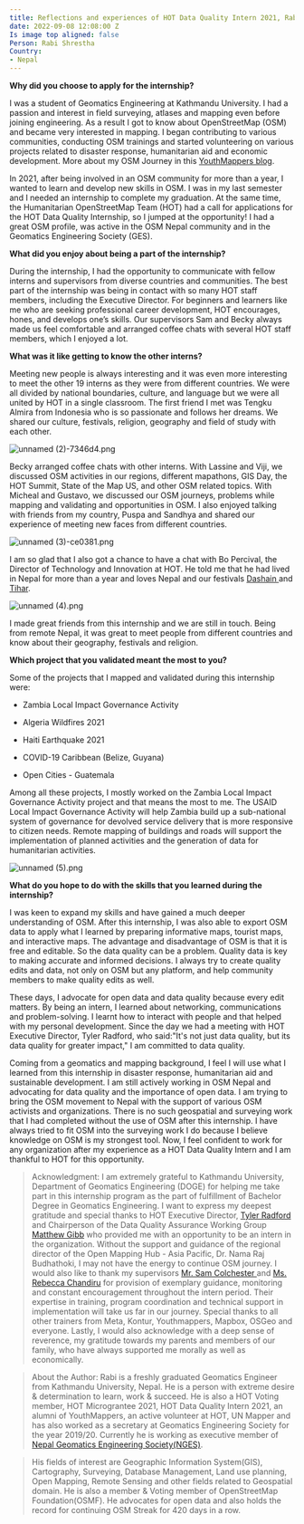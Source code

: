 ```yaml
---
title: Reflections and experiences of HOT Data Quality Intern 2021, Rabi Shrestha
date: 2022-09-08 12:08:00 Z
Is image top aligned: false
Person: Rabi Shrestha
Country:
- Nepal
---
```


**Why did you choose to apply for the internship?**

I was a student of Geomatics Engineering at Kathmandu University. I had a  passion and interest in field surveying, atlases and mapping even before joining engineering. As a result I got to know about OpenStreetMap (OSM) and became very interested in  mapping. I began contributing to various communities, conducting OSM trainings and started volunteering on various projects related to disaster response, humanitarian aid and economic development. More about my OSM Journey in this [YouthMappers blog](https://www.youthmappers.org/post/voyage-to-250-osm-streak-days).

In 2021, after being involved in an OSM community for more than a year, I wanted to learn and develop new skills in OSM. I was in my last semester and I needed an internship to complete my graduation. At the same time, the Humanitarian OpenStreetMap Team (HOT) had a call for applications for the HOT Data Quality Internship, so I jumped at the opportunity! I had a great OSM profile, was active in the OSM Nepal community and in the Geomatics Engineering Society (GES).

**What did you enjoy about being a part of the internship?**

During the internship, I had the opportunity to communicate with fellow interns and supervisors from diverse countries and communities. The best part of the internship was being in contact with so many HOT staff members, including the Executive Director. For beginners and learners like me who are seeking professional career development, HOT encourages, hones, and develops one’s skills. Our supervisors Sam and Becky always made us feel comfortable and arranged coffee chats with several HOT staff members, which I enjoyed a lot.

**What was it like getting to know the other interns?**

Meeting new people is always interesting and it was even more interesting to meet the other 19 interns as they were from different countries. We were all divided by national boundaries, culture, and language but we were all united by HOT in a single classroom. The first friend I met was Tengku Almira from Indonesia who is so passionate and follows her dreams. We shared our culture, festivals, religion, geography and field of study with each other.

![unnamed (2)-7346d4.png](/uploads/unnamed%20(2)-7346d4.png)

Becky arranged coffee chats with other interns. With Lassine and Viji, we discussed OSM activities in our regions, different mapathons, GIS Day, the HOT Summit, State of the Map US, and other OSM related topics. With Micheal and Gustavo, we discussed our OSM journeys, problems while mapping and validating and opportunities in OSM. I also enjoyed talking with friends from my country, Puspa and Sandhya and shared our experience of meeting new faces from different countries.

![unnamed (3)-ce0381.png](/uploads/unnamed%20(3)-ce0381.png)

I am so glad that I also got a chance to have a chat with Bo Percival, the Director of Technology and Innovation at HOT. He told me that he had lived in Nepal for more than a year and loves Nepal and our festivals [Dashain ](https://www.stunningnepal.com/dashain-festival-in-nepal/)and [Tihar](https://www.tibettravel.org/nepal-festival/tihar-festival.html).

![unnamed (4).png](/uploads/unnamed%20(4).png)

I made great friends from this internship and we are still in touch. Being from remote Nepal,  it was great to meet people from different countries and know about their geography, festivals and religion.

**Which project that you validated meant the most to you?**

Some of the projects that I mapped and validated during this internship were:

* Zambia Local Impact Governance Activity

* Algeria Wildfires 2021

* Haiti Earthquake 2021

* COVID-19 Caribbean (Belize, Guyana)

* Open Cities - Guatemala

Among all these projects, I mostly worked on the Zambia Local Impact Governance Activity project and that means the most to me. The USAID Local Impact Governance Activity will help Zambia build up a sub-national system of governance for devolved service delivery that is more responsive to citizen needs. Remote mapping of buildings and roads will support the implementation of planned activities and the generation of data for humanitarian activities.

![unnamed (5).png](/uploads/unnamed%20(5).png)

**What do you hope to do with the skills that you learned during the internship?**

I was keen to expand my skills and have gained a much deeper understanding of OSM. After this internship, I was also able to export OSM data to apply what I learned by preparing informative maps, tourist maps, and interactive maps. The advantage and disadvantage of OSM is that it is free and editable. So the data quality can be a problem. Quality data is key to making accurate and informed decisions. I always try to create quality edits and data, not only on OSM but any platform, and help community members to make quality edits as well.

These days, I advocate for open data and data quality because every edit matters. By being an intern, I learned about networking, communications and problem-solving. I learnt how to interact with people and that helped with my personal development. Since the day we had a meeting with HOT Executive Director, Tyler Radford, who said:"It's not just data quality, but its data quality for greater impact," I am committed to data quality.

Coming from a geomatics and mapping background, I feel I will use what I learned from this internship in disaster response, humanitarian aid and sustainable development. I am still actively working in OSM Nepal and advocating for data quality and the importance of open data. I am trying to bring the OSM movement to Nepal with the support of various OSM activists and organizations. There is no such geospatial and surveying work that I had completed without the use of OSM after this internship. I have always tried to fit OSM into the surveying work I do because I believe knowledge on OSM is my strongest tool. Now, I feel confident to work for any organization after my experience as a HOT Data Quality Intern and I  am thankful to HOT for this opportunity.

> Acknowledgment:
> I am extremely grateful to Kathmandu University, Department of Geomatics Engineering (DOGE) for helping me take part in this internship program as the part of fulfillment of Bachelor Degree in Geomatics Engineering. I want to express my deepest gratitude and special thanks to HOT Executive Director, [Tyler Radford](https://www.hotosm.org/people/tyler-radford/) and Chairperson of the Data Quality Assurance Working Group [Matthew Gibb](https://www.hotosm.org/people/matthew-gibb/) who provided me with an opportunity to be an intern in the organization. Without the support and guidance of the regional director of the Open Mapping Hub - Asia Pacific, Dr. Nama Raj Budhathoki, I may not have the energy to continue OSM journey. I would also like to thank my supervisors [Mr. Sam Colchester ](https://www.hotosm.org/people/sam-colchester/)and [Ms. Rebecca Chandiru](https://www.hotosm.org/people/rebecca-chandiru/) for provision of exemplary guidance, monitoring and constant encouragement throughout the intern period. Their expertise in training, program coordination and technical support in  implementation will take us far in our journey. Special thanks to all other trainers from Meta, Kontur, Youthmappers, Mapbox, OSGeo and everyone.  Lastly, I would also acknowledge with a deep sense of reverence, my gratitude towards my parents and members of our family, who have always supported me morally as well as economically.

> About the Author:
> Rabi is a freshly graduated Geomatics Engineer from Kathmandu University, Nepal. He is a person with extreme desire & determination to learn, work & succeed. He is also a HOT Voting member, HOT Micrograntee 2021, HOT Data Quality Intern 2021, an alumni of YouthMappers, an active volunteer at HOT, UN Mapper and has also worked as a secretary at Geomatics Engineering Society for the year 2019/20. Currently he is working as executive member of [Nepal Geomatics Engineering Society(NGES)](https://www.linkedin.com/company/nepal-geomatics-engineering-society-nges/mycompany/).

> His fields of interest are Geographic Information System(GIS), Cartography, Surveying, Database Management, Land use planning, Open Mapping, Remote Sensing and other fields related to Geospatial domain. He is also a member & Voting member of OpenStreetMap Foundation(OSMF). He advocates for open data and also holds the record for continuing OSM Streak for 420 days in a row.